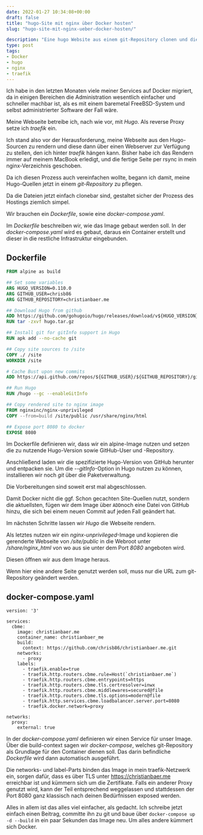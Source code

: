 ```yaml
---
date: 2022-01-27 10:34:08+00:00
draft: false
title: "hugo-Site mit nginx über Docker hosten"
slug: "hugo-site-mit-nginx-ueber-docker-hosten/"

description: "Eine hugo Website aus einem git-Repository clonen und die Dateien in ein nginx-Dockerimage kopieren, um sie in einem COntainer zu hosten"
type: post
tags:
- Docker
- hugo
- nginx
- traefik
---
```


Ich habe in den letzten Monaten viele meiner Services auf Docker migriert, da in einigen Bereichen die Administration wesentlich einfacher und schneller machbar ist, als es mit einem baremetal FreeBSD-System und selbst administrierter Software der Fall wäre.

Meine Webseite betreibe ich, nach wie vor, mit _Hugo_. Als reverse Proxy setze ich _traefik_ ein.

Ich stand also vor der Herausforderung, meine Webseite aus den Hugo-Sourcen zu rendern und diese dann über einen Webserver zur Verfügung zu stellen, den ich hinter _traefik_ hängen kann. Bisher habe ich das Rendern immer auf meinem MacBook erledigt, und die fertige Seite per rsync in mein nginx-Verzeichnis geschoben.

Da ich diesen Prozess auch vereinfachen wollte, begann ich damit, meine Hugo-Quellen jetzt in einem _git-Repository_ zu pflegen.

Da die Dateien jetzt einfach clonebar sind, gestaltet sicher der Prozess des Hostings ziemlich simpel.

Wir brauchen ein _Dockerfile_, sowie eine _docker-compose.yaml_.

Im _Dockerfile_ beschreiben wir, wie das Image gebaut werden soll. In der _docker-compose.yaml_ wird es gebaut, daraus ein Container erstellt und dieser in die restliche Infrastruktur eingebunden.

## Dockerfile

```Dockerfile
FROM alpine as build

## Set some variables
ARG HUGO_VERSION=0.110.0
ARG GITHUB_USER=chrisb86
ARG GITHUB_REPOSITORY=christianbaer.me

## Download Hugo from github
ADD https://github.com/gohugoio/hugo/releases/download/v${HUGO_VERSION}/hugo_${HUGO_VERSION}_Linux-64bit.tar.gz /hugo.tar.gz
RUN tar -zxvf hugo.tar.gz

## Install git for gitInfo support in Hugo 
RUN apk add --no-cache git

## Copy site sources to /site
COPY ./ /site
WORKDIR /site

# Cache Bust upon new commits
ADD https://api.github.com/repos/${GITHUB_USER}/${GITHUB_REPOSITORY}/git/refs/heads/master /.git-hashref

## Run Hugo
RUN /hugo --gc --enableGitInfo

## Copy rendered site to nginx image
FROM nginxinc/nginx-unprivileged
COPY --from=build /site/public /usr/share/nginx/html

## Expose port 8080 to docker
EXPOSE 8080
```

Im Dockerfile definieren wir, dass wir ein alpine-Image nutzen und setzen die zu nutzende Hugo-Version sowie GitHub-User und -Repository.

Anschließend laden wir die spezifizierte Hugo-Version von GitHub herunter und entpacken sie. Um die _--gitInfo_-Option in Hugo nutzen zu können, installieren wir noch _git_ über die Paketverwaltung.

Die Vorbereitungen sind soweit erst mal abgeschlossen.

Damit Docker nicht die ggf. Schon gecachten Site-Quellen nutzt, sondern die aktuellsten, fügen wir dem Image über `ADD`noch eine Datei von GitHub hinzu, die sich bei einem neuen Commit auf jeden Fall geändert hat.

Im nächsten Schritte lassen wir _Hugo_ die Webseite rendern.

Als letztes nutzen wir ein _nginx-unprivileged_-Image und kopieren die gerenderte Webseite von _/site/public_ in die Webroot unter _/share/nginx_html_ von wo aus sie unter dem Port _8080_ angeboten wird.

Diesen öffnen wir aus dem Image heraus.

Wenn hier eine andere Seite genutzt werden soll, muss nur die URL zum git-Repository geändert werden.


## docker-compose.yaml
```docker-compose
version: '3'

services:
  cbme:
    image: christianbaer.me
    container_name: christianbaer_me
    build:
      context: https://github.com/chrisb86/christianbaer.me.git
    networks:
      - proxy
    labels:
      - traefik.enable=true
      - traefik.http.routers.cbme.rule=Host(`christianbaer.me`)
      - traefik.http.routers.cbme.entrypoints=https
      - traefik.http.routers.cbme.tls.certresolver=inwx
      - traefik.http.routers.cbme.middlewares=secured@file
      - traefik.http.routers.cbme.tls.options=modern@file
      - traefik.http.services.cbme.loadbalancer.server.port=8080
      - traefik.docker.network=proxy

networks:
  proxy:
    external: true
```

In der _docker-compose.yaml_ definieren wir einen Service für unser Image. Über die build-context sagen wir _docker-compose_, welches git-Repository als Grundlage für den Container dienen soll. Das darin befindliche _Dockerfile_ wird dann automatisch ausgeführt.

Die networks- und label-Parts binden das Image in mein traefik-Netzwerk ein, sorgen dafür, dass es über TLS unter https://christianbaer.me erreichbar ist und kümmern sich um die Zertifikate. Falls ein anderer Proxy genutzt wird, kann der Teil entsprechend weggelassen und stattdessen der Port 8080 ganz klassisch nach deinen Bedürfnissen exposed werden.

Alles in allem ist das alles viel einfacher, als gedacht. Ich schreibe jetzt einfach einen Beitrag, committe ihn zu git und baue über `docker-compose up -d --build` in ein paar Sekunden das Image neu. Um alles andere kümmert sich Docker.


